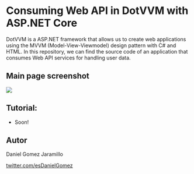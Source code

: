 # Consuming Web API in DotVVM with ASP.NET Core

DotVVM is a ASP.NET framework that allows us to create web applications using the MVVM (Model-View-Viewmodel) design pattern with C# and HTML. In this repository, we can find the source code of an application that consumes Web API services for handling user data.

## Main page screenshot 

![](https://res.cloudinary.com/practicaldev/image/fetch/s--3scgJ9Jy--/c_limit%2Cf_auto%2Cfl_progressive%2Cq_auto%2Cw_880/https://dev-to-uploads.s3.amazonaws.com/i/78lur27swt44ytqehfys.png)

## Tutorial:

- Soon!

## Autor

Daniel Gomez Jaramillo

[twitter.com/esDanielGomez](twitter.com/esDanielGomez)
